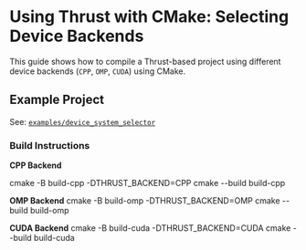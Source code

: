 # Using Thrust with CMake: Selecting Device Backends

This guide shows how to compile a Thrust-based project using different device backends (`CPP`, `OMP`, `CUDA`) using CMake.

## Example Project

See: [`examples/device_system_selector`](../examples/device_system_selector)

### Build Instructions

**CPP Backend**


cmake -B build-cpp -DTHRUST_BACKEND=CPP
cmake --build build-cpp

**OMP Backend**
cmake -B build-omp -DTHRUST_BACKEND=OMP
cmake --build build-omp

**CUDA Backend**
cmake -B build-cuda -DTHRUST_BACKEND=CUDA
cmake --build build-cuda

